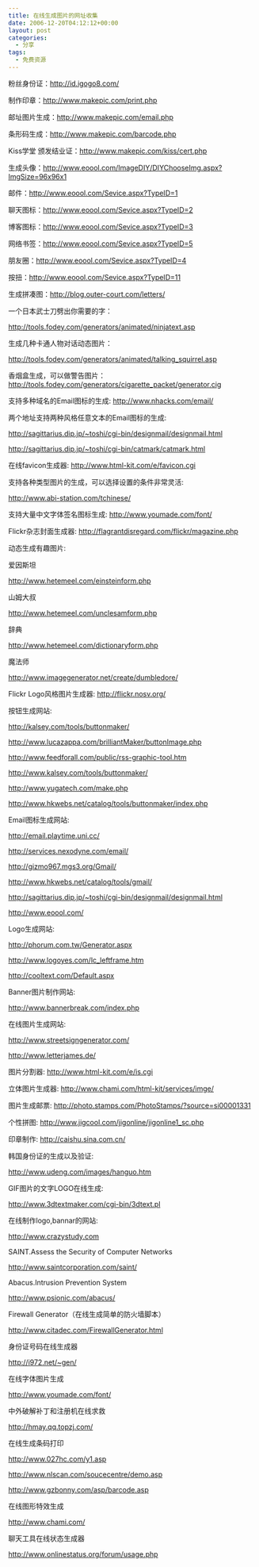```yaml
---
title: 在线生成图片的网址收集
date: 2006-12-20T04:12:12+00:00
layout: post
categories:
  - 分享
tags:
  - 免费资源
---
```


粉丝身份证：<http://id.igogo8.com/>

制作印章：<http://www.makepic.com/print.php>

邮址图片生成：<http://www.makepic.com/email.php>

条形码生成：<http://www.makepic.com/barcode.php>

Kiss学堂 颁发结业证：<http://www.makepic.com/kiss/cert.php>

生成头像：<http://www.eoool.com/ImageDIY/DIYChooseImg.aspx?ImgSize=96x96x1>

邮件：<http://www.eoool.com/Sevice.aspx?TypeID=1>

聊天图标：<http://www.eoool.com/Sevice.aspx?TypeID=2>

博客图标：<http://www.eoool.com/Sevice.aspx?TypeID=3>

网络书签：<http://www.eoool.com/Sevice.aspx?TypeID=5>

朋友圈：<http://www.eoool.com/Sevice.aspx?TypeID=4>

按扭：<http://www.eoool.com/Sevice.aspx?TypeID=11>

生成拼凑图：<http://blog.outer-court.com/letters/>

一个日本武士刀劈出你需要的字：

<http://tools.fodey.com/generators/animated/ninjatext.asp>

生成几种卡通人物对话动态图片：

<http://tools.fodey.com/generators/animated/talking_squirrel.asp>

香烟盒生成，可以做警告图片：<http://tools.fodey.com/generators/cigarette_packet/generator.cig>

支持多种域名的Email图标的生成: <http://www.nhacks.com/email/>

两个地址支持两种风格任意文本的Email图标的生成:

<http://sagittarius.dip.jp/~toshi/cgi-bin/designmail/designmail.html>

<http://sagittarius.dip.jp/~toshi/cgi-bin/catmark/catmark.html>

在线favicon生成器: <http://www.html-kit.com/e/favicon.cgi>

支持各种类型图片的生成，可以选择设置的条件非常灵活:

<http://www.abi-station.com/tchinese/>

支持大量中文字体签名图标生成: <http://www.youmade.com/font/>

Flickr杂志封面生成器: <http://flagrantdisregard.com/flickr/magazine.php>

动态生成有趣图片:

爱因斯坦

<http://www.hetemeel.com/einsteinform.php>

山姆大叔

<http://www.hetemeel.com/unclesamform.php>

辞典

<http://www.hetemeel.com/dictionaryform.php>

魔法师

<http://www.imagegenerator.net/create/dumbledore/>

Flickr Logo风格图片生成器: <http://flickr.nosv.org/>

按钮生成网站:

<http://kalsey.com/tools/buttonmaker/>

<http://www.lucazappa.com/brilliantMaker/buttonImage.php>

<http://www.feedforall.com/public/rss-graphic-tool.htm>

<http://www.kalsey.com/tools/buttonmaker/>

<http://www.yugatech.com/make.php>

<http://www.hkwebs.net/catalog/tools/buttonmaker/index.php>

Email图标生成网站:

<http://email.playtime.uni.cc/>

<http://services.nexodyne.com/email/>

<http://gizmo967.mgs3.org/Gmail/>

<http://www.hkwebs.net/catalog/tools/gmail/>

<http://sagittarius.dip.jp/~toshi/cgi-bin/designmail/designmail.html>

<http://www.eoool.com/>

Logo生成网站:

<http://phorum.com.tw/Generator.aspx>

<http://www.logoyes.com/lc_leftframe.htm>

<http://cooltext.com/Default.aspx>

Banner图片制作网站:

<http://www.bannerbreak.com/index.php>

在线图片生成网站:

<http://www.streetsigngenerator.com/>

<http://www.letterjames.de/>

图片分割器: <http://www.html-kit.com/e/is.cgi>

立体图片生成器: <http://www.chami.com/html-kit/services/imge/>

图片生成邮票: <http://photo.stamps.com/PhotoStamps/?source=si00001331>

个性拼图: <http://www.jigcool.com/jigonline/jigonline1_sc.php>

印章制作: <http://caishu.sina.com.cn/>

韩国身份证的生成以及验证:

<http://www.udeng.com/images/hanguo.htm>

GIF图片的文字LOGO在线生成:

<http://www.3dtextmaker.com/cgi-bin/3dtext.pl>

在线制作logo,bannar的网站:

<http://www.crazystudy.com>

SAINT.Assess the Security of Computer Networks

<http://www.saintcorporation.com/saint/>

Abacus.Intrusion Prevention System

<http://www.psionic.com/abacus/>

Firewall Generator（在线生成简单的防火墙脚本）

<http://www.citadec.com/FirewallGenerator.html>

身份证号码在线生成器

<http://i972.net/~gen/>

在线字体图片生成

<http://www.youmade.com/font/>

中外破解补丁和注册机在线求救

<http://hmay.qq.topzj.com/>

在线生成条码打印

<http://www.027hc.com/y1.asp>

<http://www.nlscan.com/soucecentre/demo.asp>

<http://www.gzbonny.com/asp/barcode.asp>

在线图形特效生成

<http://www.chami.com/>

聊天工具在线状态生成器

<http://www.onlinestatus.org/forum/usage.php>
